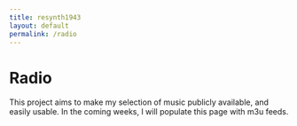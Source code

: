 ```yaml
---
title: resynth1943
layout: default
permalink: /radio
---
```


# Radio

This project aims to make my selection of music publicly available, and easily usable. In the coming weeks, I will populate this page with m3u feeds.
